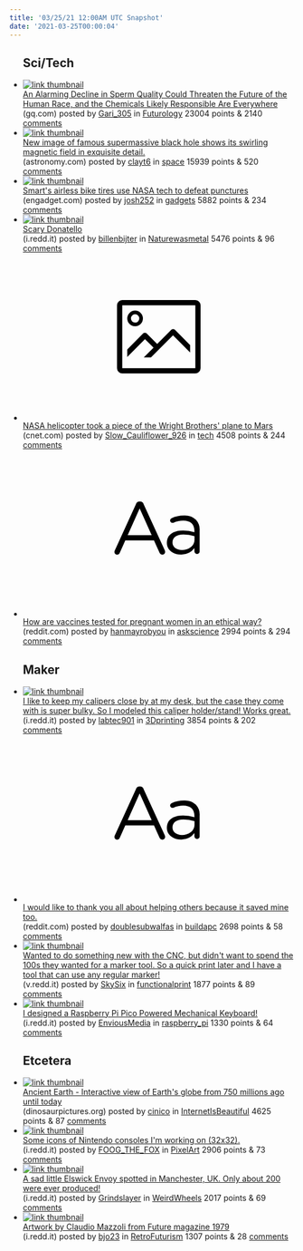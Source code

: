 ```yaml
---
title: '03/25/21 12:00AM UTC Snapshot'
date: '2021-03-25T00:00:04'
---
```

<ul>
<h2>Sci/Tech</h2>

<li><a href='https://www.gq.com/story/shanna-swan-interview'><img src='https://a.thumbs.redditmedia.com/mazrYYns6sz7Gy-m0uwgQ6wIjMsYU-ixo8ISGJtrre8.jpg' alt='link thumbnail'></a><div><div class='linkTitle'><a href='https://www.gq.com/story/shanna-swan-interview'>An Alarming Decline in Sperm Quality Could Threaten the Future of the Human Race, and the Chemicals Likely Responsible Are Everywhere</a></div>(gq.com) posted by <a href='https://www.reddit.com/user/Gari_305'>Gari_305</a> in <a href='https://www.reddit.com/r/Futurology'>Futurology</a> 23004 points & 2140 <a href='https://www.reddit.com/r/Futurology/comments/mc6v4h/an_alarming_decline_in_sperm_quality_could/'>comments</a></div></li>

<li><a href='https://astronomy.com/news/2021/03/global-telescope-creates-exquisite-map-of-black-holes-magnetic-field'><img src='https://b.thumbs.redditmedia.com/jeJI05fBGFIzOiMneMdH6rKt9Xvry1Sm0IWw2GhjoUo.jpg' alt='link thumbnail'></a><div><div class='linkTitle'><a href='https://astronomy.com/news/2021/03/global-telescope-creates-exquisite-map-of-black-holes-magnetic-field'>New image of famous supermassive black hole shows its swirling magnetic field in exquisite detail.</a></div>(astronomy.com) posted by <a href='https://www.reddit.com/user/clayt6'>clayt6</a> in <a href='https://www.reddit.com/r/space'>space</a> 15939 points & 520 <a href='https://www.reddit.com/r/space/comments/mc6mo4/new_image_of_famous_supermassive_black_hole_shows/'>comments</a></div></li>

<li><a href='https://www.engadget.com/smart-airless-bike-tires-nasa-punctures-103757251.html'><img src='https://b.thumbs.redditmedia.com/68oOa8EkmTh4JrDRg54JZ8eGB2LPDlhp3Eef8-pO6HM.jpg' alt='link thumbnail'></a><div><div class='linkTitle'><a href='https://www.engadget.com/smart-airless-bike-tires-nasa-punctures-103757251.html'>Smart's airless bike tires use NASA tech to defeat punctures</a></div>(engadget.com) posted by <a href='https://www.reddit.com/user/josh252'>josh252</a> in <a href='https://www.reddit.com/r/gadgets'>gadgets</a> 5882 points & 234 <a href='https://www.reddit.com/r/gadgets/comments/mc6io7/smarts_airless_bike_tires_use_nasa_tech_to_defeat/'>comments</a></div></li>

<li><a href='https://i.redd.it/th7jswgyeyo61.jpg'><img src='https://b.thumbs.redditmedia.com/CjLVcaKBVRuYBTHGbm8o4xO6bBX1RsnwRM6BSNqMCeI.jpg' alt='link thumbnail'></a><div><div class='linkTitle'><a href='https://i.redd.it/th7jswgyeyo61.jpg'>Scary Donatello</a></div>(i.redd.it) posted by <a href='https://www.reddit.com/user/billenbijter'>billenbijter</a> in <a href='https://www.reddit.com/r/Naturewasmetal'>Naturewasmetal</a> 5476 points & 96 <a href='https://www.reddit.com/r/Naturewasmetal/comments/mc2ife/scary_donatello/'>comments</a></div></li>

<li><a href='https://www.cnet.com/news/nasas-ingenuity-helicopter-took-a-piece-of-the-wright-brothers-historic-plane-to-mars/'><svg version='1.1' viewBox='-34 -14 104 64' preserveAspectRatio='xMidYMid meet' xmlns='http://www.w3.org/2000/svg' xmlns:xlink='http://www.w3.org/1999/xlink'>
    <title>link thumbnail</title>
    <path d='M32,4H4A2,2,0,0,0,2,6V30a2,2,0,0,0,2,2H32a2,2,0,0,0,2-2V6A2,2,0,0,0,32,4ZM4,30V6H32V30Z'></path>
    <path d='M8.92,14a3,3,0,1,0-3-3A3,3,0,0,0,8.92,14Zm0-4.6A1.6,1.6,0,1,1,7.33,11,1.6,1.6,0,0,1,8.92,9.41Z'></path>
    <path d='M22.78,15.37l-5.4,5.4-4-4a1,1,0,0,0-1.41,0L5.92,22.9v2.83l6.79-6.79L16,22.18l-3.75,3.75H15l8.45-8.45L30,24V21.18l-5.81-5.81A1,1,0,0,0,22.78,15.37Z'></path>
    </svg></a><div><div class='linkTitle'><a href='https://www.cnet.com/news/nasas-ingenuity-helicopter-took-a-piece-of-the-wright-brothers-historic-plane-to-mars/'>NASA helicopter took a piece of the Wright Brothers' plane to Mars</a></div>(cnet.com) posted by <a href='https://www.reddit.com/user/Slow_Cauliflower_926'>Slow_Cauliflower_926</a> in <a href='https://www.reddit.com/r/tech'>tech</a> 4508 points & 244 <a href='https://www.reddit.com/r/tech/comments/mc334r/nasa_helicopter_took_a_piece_of_the_wright/'>comments</a></div></li>

<li><a href='https://www.reddit.com/r/askscience/comments/mc14pl/how_are_vaccines_tested_for_pregnant_women_in_an/'><svg version='1.1' viewBox='-34 -12 104 64' preserveAspectRatio='xMidYMid slice' xmlns='http://www.w3.org/2000/svg' xmlns:xlink='http://www.w3.org/1999/xlink'>
    <title>text link thumbnail</title>
    <path d='M12.19,8.84a1.45,1.45,0,0,0-1.4-1h-.12a1.46,1.46,0,0,0-1.42,1L1.14,26.56a1.29,1.29,0,0,0-.14.59,1,1,0,0,0,1,1,1.12,1.12,0,0,0,1.08-.77l2.08-4.65h11l2.08,4.59a1.24,1.24,0,0,0,1.12.83,1.08,1.08,0,0,0,1.08-1.08,1.64,1.64,0,0,0-.14-.57ZM6.08,20.71l4.59-10.22,4.6,10.22Z'>
    </path>
    <path d='M32.24,14.78A6.35,6.35,0,0,0,27.6,13.2a11.36,11.36,0,0,0-4.7,1,1,1,0,0,0-.58.89,1,1,0,0,0,.94.92,1.23,1.23,0,0,0,.39-.08,8.87,8.87,0,0,1,3.72-.81c2.7,0,4.28,1.33,4.28,3.92v.5a15.29,15.29,0,0,0-4.42-.61c-3.64,0-6.14,1.61-6.14,4.64v.05c0,2.95,2.7,4.48,5.37,4.48a6.29,6.29,0,0,0,5.19-2.48V26.9a1,1,0,0,0,1,1,1,1,0,0,0,1-1.06V19A5.71,5.71,0,0,0,32.24,14.78Zm-.56,7.7c0,2.28-2.17,3.89-4.81,3.89-1.94,0-3.61-1.06-3.61-2.86v-.06c0-1.8,1.5-3,4.2-3a15.2,15.2,0,0,1,4.22.61Z'>
    </path>
    </svg></a><div><div class='linkTitle'><a href='https://www.reddit.com/r/askscience/comments/mc14pl/how_are_vaccines_tested_for_pregnant_women_in_an/'>How are vaccines tested for pregnant women in an ethical way?</a></div>(reddit.com) posted by <a href='https://www.reddit.com/user/hanmayrobyou'>hanmayrobyou</a> in <a href='https://www.reddit.com/r/askscience'>askscience</a> 2994 points & 294 <a href='https://www.reddit.com/r/askscience/comments/mc14pl/how_are_vaccines_tested_for_pregnant_women_in_an/'>comments</a></div></li>

<h2>Maker</h2>

<li><a href='https://i.redd.it/hs9u40ahqzo61.jpg'><img src='https://b.thumbs.redditmedia.com/af0ymLyqLfg8Us9jMh6_8Znps-AdfjjnNamvryTDkhw.jpg' alt='link thumbnail'></a><div><div class='linkTitle'><a href='https://i.redd.it/hs9u40ahqzo61.jpg'>I like to keep my calipers close by at my desk, but the case they come with is super bulky. So I modeled this caliper holder/stand! Works great.</a></div>(i.redd.it) posted by <a href='https://www.reddit.com/user/labtec901'>labtec901</a> in <a href='https://www.reddit.com/r/3Dprinting'>3Dprinting</a> 3854 points & 202 <a href='https://www.reddit.com/r/3Dprinting/comments/mc7xiy/i_like_to_keep_my_calipers_close_by_at_my_desk/'>comments</a></div></li>

<li><a href='https://www.reddit.com/r/buildapc/comments/mc4xjl/i_would_like_to_thank_you_all_about_helping/'><svg version='1.1' viewBox='-34 -12 104 64' preserveAspectRatio='xMidYMid slice' xmlns='http://www.w3.org/2000/svg' xmlns:xlink='http://www.w3.org/1999/xlink'>
    <title>text link thumbnail</title>
    <path d='M12.19,8.84a1.45,1.45,0,0,0-1.4-1h-.12a1.46,1.46,0,0,0-1.42,1L1.14,26.56a1.29,1.29,0,0,0-.14.59,1,1,0,0,0,1,1,1.12,1.12,0,0,0,1.08-.77l2.08-4.65h11l2.08,4.59a1.24,1.24,0,0,0,1.12.83,1.08,1.08,0,0,0,1.08-1.08,1.64,1.64,0,0,0-.14-.57ZM6.08,20.71l4.59-10.22,4.6,10.22Z'>
    </path>
    <path d='M32.24,14.78A6.35,6.35,0,0,0,27.6,13.2a11.36,11.36,0,0,0-4.7,1,1,1,0,0,0-.58.89,1,1,0,0,0,.94.92,1.23,1.23,0,0,0,.39-.08,8.87,8.87,0,0,1,3.72-.81c2.7,0,4.28,1.33,4.28,3.92v.5a15.29,15.29,0,0,0-4.42-.61c-3.64,0-6.14,1.61-6.14,4.64v.05c0,2.95,2.7,4.48,5.37,4.48a6.29,6.29,0,0,0,5.19-2.48V26.9a1,1,0,0,0,1,1,1,1,0,0,0,1-1.06V19A5.71,5.71,0,0,0,32.24,14.78Zm-.56,7.7c0,2.28-2.17,3.89-4.81,3.89-1.94,0-3.61-1.06-3.61-2.86v-.06c0-1.8,1.5-3,4.2-3a15.2,15.2,0,0,1,4.22.61Z'>
    </path>
    </svg></a><div><div class='linkTitle'><a href='https://www.reddit.com/r/buildapc/comments/mc4xjl/i_would_like_to_thank_you_all_about_helping/'>I would like to thank you all about helping others because it saved mine too.</a></div>(reddit.com) posted by <a href='https://www.reddit.com/user/doublesubwalfas'>doublesubwalfas</a> in <a href='https://www.reddit.com/r/buildapc'>buildapc</a> 2698 points & 58 <a href='https://www.reddit.com/r/buildapc/comments/mc4xjl/i_would_like_to_thank_you_all_about_helping/'>comments</a></div></li>

<li><a href='https://v.redd.it/cq0zwsruqvo61'><img src='https://a.thumbs.redditmedia.com/iOaHJm7ANXqQrmn9a5_pLA5z9J4M4tHZ3iVHVwfQls4.jpg' alt='link thumbnail'></a><div><div class='linkTitle'><a href='https://v.redd.it/cq0zwsruqvo61'>Wanted to do something new with the CNC, but didn't want to spend the 100s they wanted for a marker tool. So a quick print later and I have a tool that can use any regular marker!</a></div>(v.redd.it) posted by <a href='https://www.reddit.com/user/SkySix'>SkySix</a> in <a href='https://www.reddit.com/r/functionalprint'>functionalprint</a> 1877 points & 89 <a href='https://www.reddit.com/r/functionalprint/comments/mbueo0/wanted_to_do_something_new_with_the_cnc_but_didnt/'>comments</a></div></li>

<li><a href='https://i.redd.it/imooj6ps20p61.jpg'><img src='https://b.thumbs.redditmedia.com/sJ3VsNFDUZGVJSisr3gfPZtMuTj9CdhVwM8ztMU1ZaE.jpg' alt='link thumbnail'></a><div><div class='linkTitle'><a href='https://i.redd.it/imooj6ps20p61.jpg'>I designed a Raspberry Pi Pico Powered Mechanical Keyboard!</a></div>(i.redd.it) posted by <a href='https://www.reddit.com/user/EnviousMedia'>EnviousMedia</a> in <a href='https://www.reddit.com/r/raspberry_pi'>raspberry_pi</a> 1330 points & 64 <a href='https://www.reddit.com/r/raspberry_pi/comments/mc9l6o/i_designed_a_raspberry_pi_pico_powered_mechanical/'>comments</a></div></li>

<h2>Etcetera</h2>

<li><a href='https://dinosaurpictures.org/ancient-earth#0'><img src='https://b.thumbs.redditmedia.com/i40mIK5V7qEThArNRL3ThmCLuvjdRJn0Uxp3tF5IOrA.jpg' alt='link thumbnail'></a><div><div class='linkTitle'><a href='https://dinosaurpictures.org/ancient-earth#0'>Ancient Earth - Interactive view of Earth's globe from 750 millions ago until today</a></div>(dinosaurpictures.org) posted by <a href='https://www.reddit.com/user/cinico'>cinico</a> in <a href='https://www.reddit.com/r/InternetIsBeautiful'>InternetIsBeautiful</a> 4625 points & 87 <a href='https://www.reddit.com/r/InternetIsBeautiful/comments/mc21cf/ancient_earth_interactive_view_of_earths_globe/'>comments</a></div></li>

<li><a href='https://i.redd.it/wo4xbm1u2zo61.png'><img src='https://b.thumbs.redditmedia.com/CvYwXdw7Miqbm6C7H3qj3p8cNfeNxRYwy_Sv2BX_i4E.jpg' alt='link thumbnail'></a><div><div class='linkTitle'><a href='https://i.redd.it/wo4xbm1u2zo61.png'>Some icons of Nintendo consoles I'm working on (32x32).</a></div>(i.redd.it) posted by <a href='https://www.reddit.com/user/FOOG_THE_FOX'>FOOG_THE_FOX</a> in <a href='https://www.reddit.com/r/PixelArt'>PixelArt</a> 2906 points & 73 <a href='https://www.reddit.com/r/PixelArt/comments/mc4x2s/some_icons_of_nintendo_consoles_im_working_on/'>comments</a></div></li>

<li><a href='https://i.redd.it/77gkcjwd5xo61.jpg'><img src='https://b.thumbs.redditmedia.com/8CgOhABALUho-tgo_T31kZsAtsjfyYRS7RIq1puSrmk.jpg' alt='link thumbnail'></a><div><div class='linkTitle'><a href='https://i.redd.it/77gkcjwd5xo61.jpg'>A sad little Elswick Envoy spotted in Manchester, UK. Only about 200 were ever produced!</a></div>(i.redd.it) posted by <a href='https://www.reddit.com/user/Grindslayer'>Grindslayer</a> in <a href='https://www.reddit.com/r/WeirdWheels'>WeirdWheels</a> 2017 points & 69 <a href='https://www.reddit.com/r/WeirdWheels/comments/mbz29z/a_sad_little_elswick_envoy_spotted_in_manchester/'>comments</a></div></li>

<li><a href='https://i.redd.it/raxpuvjz9zo61.jpg'><img src='https://b.thumbs.redditmedia.com/wChKyA1lyGrjfrMAvikHjsyx1TAgBxK3hcTdeWWW55o.jpg' alt='link thumbnail'></a><div><div class='linkTitle'><a href='https://i.redd.it/raxpuvjz9zo61.jpg'>Artwork by Claudio Mazzoli from Future magazine 1979</a></div>(i.redd.it) posted by <a href='https://www.reddit.com/user/bjo23'>bjo23</a> in <a href='https://www.reddit.com/r/RetroFuturism'>RetroFuturism</a> 1307 points & 28 <a href='https://www.reddit.com/r/RetroFuturism/comments/mc5p0a/artwork_by_claudio_mazzoli_from_future_magazine/'>comments</a></div></li>

</ul>
